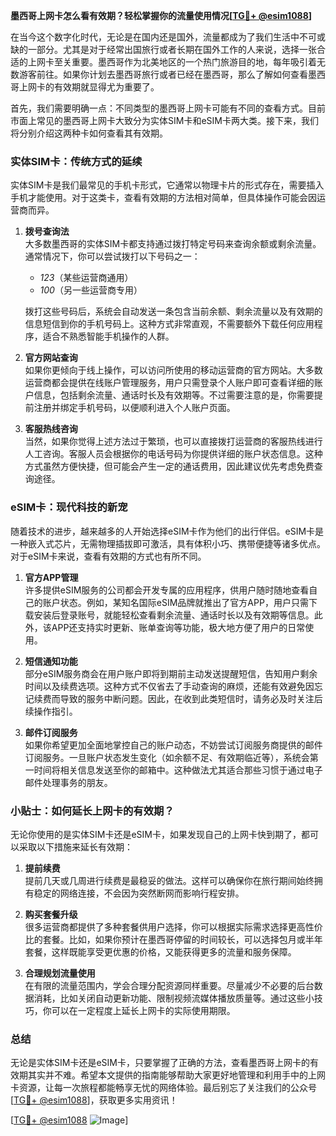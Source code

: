 **墨西哥上网卡怎么看有效期？轻松掌握你的流量使用情况[[TG💪+ @esim1088](https://t.me/s/esim1088)]**

在当今这个数字化时代，无论是在国内还是国外，流量都成为了我们生活中不可或缺的一部分。尤其是对于经常出国旅行或者长期在国外工作的人来说，选择一张合适的上网卡至关重要。墨西哥作为北美地区的一个热门旅游目的地，每年吸引着无数游客前往。如果你计划去墨西哥旅行或者已经在墨西哥，那么了解如何查看墨西哥上网卡的有效期就显得尤为重要了。

首先，我们需要明确一点：不同类型的墨西哥上网卡可能有不同的查看方式。目前市面上常见的墨西哥上网卡大致分为实体SIM卡和eSIM卡两大类。接下来，我们将分别介绍这两种卡如何查看其有效期。

### 实体SIM卡：传统方式的延续

实体SIM卡是我们最常见的手机卡形式，它通常以物理卡片的形式存在，需要插入手机才能使用。对于这类卡，查看有效期的方法相对简单，但具体操作可能会因运营商而异。

1. **拨号查询法**  
   大多数墨西哥的实体SIM卡都支持通过拨打特定号码来查询余额或剩余流量。通常情况下，你可以尝试拨打以下号码之一：
   - *123*（某些运营商通用）
   - *100*（另一些运营商专用）
   
   拨打这些号码后，系统会自动发送一条包含当前余额、剩余流量以及有效期的信息短信到你的手机号码上。这种方式非常直观，不需要额外下载任何应用程序，适合不熟悉智能手机操作的人群。

2. **官方网站查询**  
   如果你更倾向于线上操作，可以访问所使用的移动运营商的官方网站。大多数运营商都会提供在线账户管理服务，用户只需登录个人账户即可查看详细的账户信息，包括剩余流量、通话时长及有效期等。不过需要注意的是，你需要提前注册并绑定手机号码，以便顺利进入个人账户页面。

3. **客服热线咨询**  
   当然，如果你觉得上述方法过于繁琐，也可以直接拨打运营商的客服热线进行人工咨询。客服人员会根据你的电话号码为你提供详细的账户状态信息。这种方式虽然方便快捷，但可能会产生一定的通话费用，因此建议优先考虑免费查询途径。

### eSIM卡：现代科技的新宠

随着技术的进步，越来越多的人开始选择eSIM卡作为他们的出行伴侣。eSIM卡是一种嵌入式芯片，无需物理插拔即可激活，具有体积小巧、携带便捷等诸多优点。对于eSIM卡来说，查看有效期的方式也有所不同。

1. **官方APP管理**  
   许多提供eSIM服务的公司都会开发专属的应用程序，供用户随时随地查看自己的账户状态。例如，某知名国际eSIM品牌就推出了官方APP，用户只需下载安装后登录账号，就能轻松查看剩余流量、通话时长以及有效期等信息。此外，该APP还支持实时更新、账单查询等功能，极大地方便了用户的日常使用。

2. **短信通知功能**  
   部分eSIM服务商会在用户账户即将到期前主动发送提醒短信，告知用户剩余时间以及续费选项。这种方式不仅省去了手动查询的麻烦，还能有效避免因忘记续费而导致的服务中断问题。因此，在收到此类短信时，请务必及时关注后续操作指引。

3. **邮件订阅服务**  
   如果你希望更加全面地掌控自己的账户动态，不妨尝试订阅服务商提供的邮件订阅服务。一旦账户状态发生变化（如余额不足、有效期临近等），系统会第一时间将相关信息发送至你的邮箱中。这种做法尤其适合那些习惯于通过电子邮件处理事务的朋友。

### 小贴士：如何延长上网卡的有效期？

无论你使用的是实体SIM卡还是eSIM卡，如果发现自己的上网卡快到期了，都可以采取以下措施来延长有效期：

1. **提前续费**  
   提前几天或几周进行续费是最稳妥的做法。这样可以确保你在旅行期间始终拥有稳定的网络连接，不会因为突然断网而影响行程安排。

2. **购买套餐升级**  
   很多运营商都提供了多种套餐供用户选择，你可以根据实际需求选择更高性价比的套餐。比如，如果你预计在墨西哥停留的时间较长，可以选择包月或半年套餐，这样既能享受更优惠的价格，又能获得更多的流量和服务保障。

3. **合理规划流量使用**  
   在有限的流量范围内，学会合理分配资源同样重要。尽量减少不必要的后台数据消耗，比如关闭自动更新功能、限制视频流媒体播放质量等。通过这些小技巧，你可以在一定程度上延长上网卡的实际使用期限。

### 总结

无论是实体SIM卡还是eSIM卡，只要掌握了正确的方法，查看墨西哥上网卡的有效期其实并不难。希望本文提供的指南能够帮助大家更好地管理和利用手中的上网卡资源，让每一次旅程都能畅享无忧的网络体验。最后别忘了关注我们的公众号[[TG💪+ @esim1088](https://t.me/s/esim1088)]，获取更多实用资讯！ 

[[TG💪+ @esim1088](https://t.me/s/esim1088) ![Image](https://i.postimg.cc/4NQfJmqS/Snipaste-2025-05-13-00-14-12.png)]